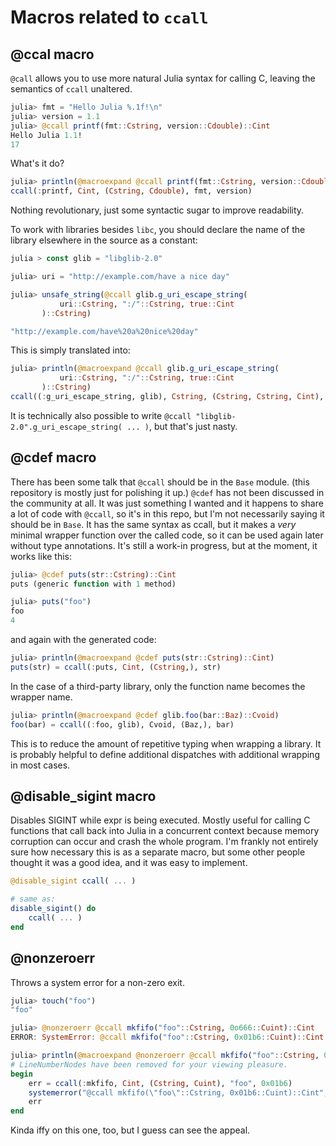 # Macros related to `ccall`

## @ccal macro

`@call` allows you to use more natural Julia syntax for calling C,
leaving the semantics of `ccall` unaltered.

```julia
julia> fmt = "Hello Julia %.1f!\n"
julia> version = 1.1
julia> @ccall printf(fmt::Cstring, version::Cdouble)::Cint
Hello Julia 1.1!
17
```

What's it do?

```julia
julia> println(@macroexpand @ccall printf(fmt::Cstring, version::Cdouble)::Cint)
ccall(:printf, Cint, (Cstring, Cdouble), fmt, version)
```

Nothing revolutionary, just some syntactic sugar to improve
readability.

To work with libraries besides `libc`, you should declare the name of the
library elsewhere in the source as a constant:

```julia
julia > const glib = "libglib-2.0"

julia> uri = "http://example.com/have a nice day"

julia> unsafe_string(@ccall glib.g_uri_escape_string(
           uri::Cstring, ":/"::Cstring, true::Cint
       )::Cstring)

"http://example.com/have%20a%20nice%20day"
```

This is simply translated into:

```julia
julia> println(@macroexpand @ccall glib.g_uri_escape_string(
           uri::Cstring, ":/"::Cstring, true::Cint
       )::Cstring)
ccall((:g_uri_escape_string, glib), Cstring, (Cstring, Cstring, Cint), uri, ":/", true)
```

It is technically also possible to write `@ccall
"libglib-2.0".g_uri_escape_string( ... )`, but that's just nasty.

## @cdef macro

There has been some talk that `@ccall` should be in the `Base` module.
(this repository is mostly just for polishing it up.) `@cdef` has not
been discussed in the community at all. It was just something I wanted
and it happens to share a lot of code with `@ccall`, so it's in this
repo, but I'm not necessarily saying it should be in `Base`. It has
the same syntax as ccall, but it makes a _very_ minimal wrapper
function over the called code, so it can be used again later without
type annotations. It's still a work-in progress, but at the moment, it
works like this:

```julia
julia> @cdef puts(str::Cstring)::Cint
puts (generic function with 1 method)

julia> puts("foo")
foo
4
```

and again with the generated code:

```julia
julia> println(@macroexpand @cdef puts(str::Cstring)::Cint)
puts(str) = ccall(:puts, Cint, (Cstring,), str)
```

In the case of a third-party library, only the function name becomes
the wrapper name.

```julia
julia> println(@macroexpand @cdef glib.foo(bar::Baz)::Cvoid)
foo(bar) = ccall((:foo, glib), Cvoid, (Baz,), bar)
```

This is to reduce the amount of repetitive typing when wrapping a
library. It is probably helpful to define additional dispatches with
additional wrapping in most cases.

## @disable_sigint macro

Disables SIGINT while expr is being executed. Mostly useful for calling
C functions that call back into Julia in a concurrent context because
memory corruption can occur and crash the whole program. I'm frankly
not entirely sure how necessary this is as a separate macro, but some
other people thought it was a good idea, and it was easy to implement.

```julia
@disable_sigint ccall( ... )

# same as:
disable_sigint() do
    ccall( ... )
end
```

## @nonzeroerr

Throws a system error for a non-zero exit.

```julia
julia> touch("foo")
"foo"

julia> @nonzeroerr @ccall mkfifo("foo"::Cstring, 0o666::Cuint)::Cint
ERROR: SystemError: @ccall mkfifo("foo"::Cstring, 0x01b6::Cuint)::Cint: File exists

julia> println(@macroexpand @nonzeroerr @ccall mkfifo("foo"::Cstring, 0o666::Cuint)::Cint)
# LineNumberNodes have been removed for your viewing pleasure.
begin
    err = ccall(:mkfifo, Cint, (Cstring, Cuint), "foo", 0x01b6)
    systemerror("@ccall mkfifo(\"foo\"::Cstring, 0x01b6::Cuint)::Cint", err != 0)
    err
end
```

Kinda iffy on this one, too, but I guess can see the appeal.
